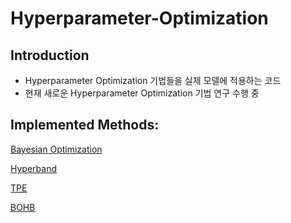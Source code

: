 # Hyperparameter-Optimization
## Introduction
  - Hyperparameter Optimization 기법들을 실제 모델에 적용하는 코드
  - 현재 새로운 Hyperparameter Optimization 기법 연구 수행 중
  
## Implemented Methods:

[Bayesian Optimization](https://papers.nips.cc/paper/4522-practical-bayesian-optimization-of-machine-learning-algorithms.pdf)

[Hyperband](https://arxiv.org/pdf/1603.06560.pdf)

[TPE](https://papers.nips.cc/paper/4443-algorithms-for-hyper-parameter-optimization.pdf)

[BOHB](https://arxiv.org/pdf/1807.01774.pdf)

